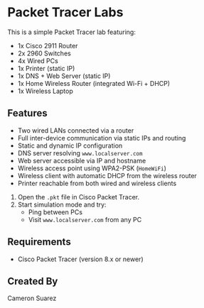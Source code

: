 # Packet Tracer Labs
This is a simple Packet Tracer lab featuring:
- 1x Cisco 2911 Router
- 2x 2960 Switches
- 4x Wired PCs
- 1x Printer (static IP)
- 1x DNS + Web Server (static IP)
- 1x Home Wireless Router (integrated Wi-Fi + DHCP)
- 1x Wireless Laptop
## Features

- Two wired LANs connected via a router
- Full inter-device communication via static IPs and routing
- Static and dynamic IP configuration
- DNS server resolving `www.localserver.com`
- Web server accessible via IP and hostname
- Wireless access point using WPA2-PSK (`HomeWiFi`)
- Wireless client with automatic DHCP from the wireless router
- Printer reachable from both wired and wireless clients

1. Open the `.pkt` file in Cisco Packet Tracer.
2. Start simulation mode and try:
   - Ping between PCs
   - Visit `www.localserver.com` from any PC
  
## Requirements

- Cisco Packet Tracer (version 8.x or newer)

## Created By

Cameron Suarez
